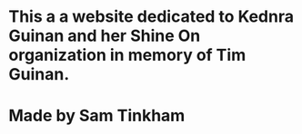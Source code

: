 # This a a website dedicated to Kednra Guinan and her Shine On organization in memory of Tim Guinan.
# Made by Sam Tinkham
